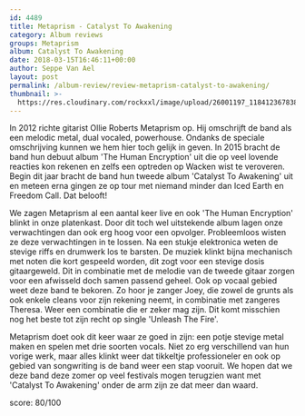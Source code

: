 ```yaml
---
id: 4489
title: Metaprism - Catalyst To Awakening
category: Album reviews
groups: Metaprism
album: Catalyst To Awakening
date: 2018-03-15T16:46:11+00:00
author: Seppe Van Ael
layout: post
permalink: /album-review/review-metaprism-catalyst-to-awakening/
thumbnail: >-
  https://res.cloudinary.com/rockxxl/image/upload/26001197_1184123678386003_354300161395131636_n.jpg
---
```

In 2012 richte gitarist Ollie Roberts Metaprism op. Hij omschrijft de band als een melodic metal, dual vocaled, powerhouse. Ondanks de speciale omschrijving kunnen we hem hier toch gelijk in geven. In 2015 bracht de band hun debuut album 'The Human Encryption' uit die op veel lovende reacties kon rekenen en zelfs een optreden op Wacken wist te veroveren. Begin dit jaar bracht de band hun tweede album 'Catalyst To Awakening' uit en meteen erna gingen ze op tour met niemand minder dan Iced Earth en Freedom Call. Dat belooft!

We zagen Metaprism al een aantal keer live en ook 'The Human Encryption' blinkt in onze platenkast. Door dit toch wel uitstekende album lagen onze verwachtingen dan ook erg hoog voor een opvolger. Probleemloos wisten ze deze verwachtingen in te lossen. Na een stukje elektronica weten de stevige riffs en drumwerk los te barsten. De muziek klinkt bijna mechanisch met noten die kort gespeeld worden, dit zogt voor een stevige dosis gitaargeweld. Dit in combinatie met de melodie van de tweede gitaar zorgen voor een afwisseld doch samen passend geheel. Ook op vocaal gebied weet deze band te bekoren. Zo hoor je zanger Joey, die zowel de grunts als ook enkele cleans voor zijn rekening neemt, in combinatie met zangeres Theresa. Weer een combinatie die er zeker mag zijn. Dit komt misschien nog het beste tot zijn recht op single 'Unleash The Fire'.

Metaprism doet ook dit keer waar ze goed in zijn: een potje stevige metal maken en spelen met drie soorten vocals. Niet zo erg verschillend van hun vorige werk, maar alles klinkt weer dat tikkeltje professioneler en ook op gebied van songwriting is de band weer een stap vooruit. We hopen dat we deze band deze zomer op veel festivals mogen terugzien want met 'Catalyst To Awakening' onder de arm zijn ze dat meer dan waard.

score: 80/100
